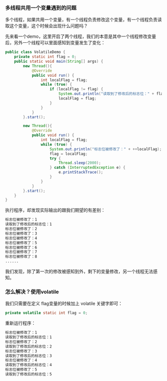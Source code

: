 ### 多线程共用一个变量遇到的问题

多个线程，如果共用一个变量，有一个线程负责修改这个变量，有一个线程负责读取这个变量，这个时候会出现什么问题吗？

先来看一个demo，这里开启了两个线程，我们的本意是其中一个线程修改变量后，另外一个线程可以里面感知到变量发生了变化：

```java
public class VolatileDemo {
    private static int flag = 0;
    public static void main(String[] args) {
        new Thread(){
            @Override
            public void run() {
                int localFlag = flag;
                while (true) {
                    if (localFlag != flag) {
                        System.out.println("读取到了修改后的标志位：" + flag);
                        localFlag = flag;
                    }
                }
            }
        }.start();

        new Thread(){
            @Override
            public void run() {
                int localFlag = flag;
                while (true) {
                    System.out.println("标志位被修改了：" + ++localFlag);
                    flag = localFlag;
                    try {
                        Thread.sleep(2000);
                    } catch (InterruptedException e) {
                        e.printStackTrace();
                    }
                }
            }
        }.start();
    }
}
```

执行程序，却发现实际输出的跟我们期望的有差别：

```bash
标志位被修改了：1
读取到了修改后的标志位：1
标志位被修改了：2
标志位被修改了：3
标志位被修改了：4
标志位被修改了：5
标志位被修改了：6
标志位被修改了：7
标志位被修改了：8
......
```

我们发现，除了第一次的修改被感知到外，剩下的变量修改，另一个线程无法感知。

### 怎么解决？使用volatile

我们只需要在定义 flag变量的时候加上 volatile 关键字即可：

```java
private volatile static int flag = 0;
```

重新运行程序：

```bash
标志位被修改了：1
读取到了修改后的标志位：1
标志位被修改了：2
读取到了修改后的标志位：2
标志位被修改了：3
读取到了修改后的标志位：3
标志位被修改了：4
读取到了修改后的标志位：4
标志位被修改了：5
读取到了修改后的标志位：5
```

